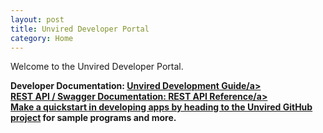 ```yaml
---
layout: post
title: Unvired Developer Portal
category: Home
---
```


Welcome to the Unvired Developer Portal.

<div class="message">
<strong>Developer Documentation: </string><a href="https://unvired.atlassian.net/wiki/display/DG/Development+Guide" target="_blank">Unvired Development Guide/a>
</div>

<div class="message">
<strong>REST API / Swagger Documentation: </string><a href="http://developer.unvired.com/docs/REST/" target="_blank">REST API Reference/a>
</div>

<div class="message">
Make a quickstart in developing apps by heading to the <a href="https://github.com/unvired">Unvired GitHub project</a> for sample programs and more.
</div>